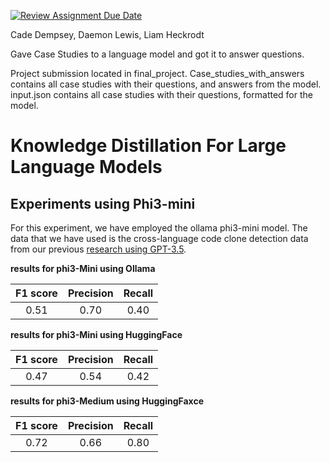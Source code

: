 [![Review Assignment Due Date](https://classroom.github.com/assets/deadline-readme-button-22041afd0340ce965d47ae6ef1cefeee28c7c493a6346c4f15d667ab976d596c.svg)](https://classroom.github.com/a/kjYrw1s4)

Cade Dempsey, Daemon Lewis, Liam Heckrodt

Gave Case Studies to a language model and got it to answer questions.

Project submission located in final_project. Case_studies_with_answers contains all case studies with their questions, 
and answers from the model. input.json contains all case studies with their questions, formatted for the model.




# Knowledge Distillation For Large Language Models

## Experiments using Phi3-mini 
For this experiment, we have employed the ollama phi3-mini model. The data that we have used is the cross-language code clone detection data from our previous  [research using GPT-3.5](https://github.com/mkhfring/llm-for-ccd/blob/main/llm_for_ccd/ruby_java_test_clone3.jsonl). 

**results for phi3-Mini using Ollama**
  
| F1 score | Precision | Recall |
|:----------:|:----------:|:----------:|
| 0.51 | 0.70 | 0.40 |


**results for phi3-Mini using HuggingFace**
  
| F1 score | Precision | Recall |
|:----------:|:----------:|:----------:|
| 0.47 | 0.54 | 0.42 |


**results for phi3-Medium using HuggingFaxce**
  
| F1 score | Precision | Recall |
|:----------:|:----------:|:----------:|
| 0.72 | 0.66 | 0.80 |
